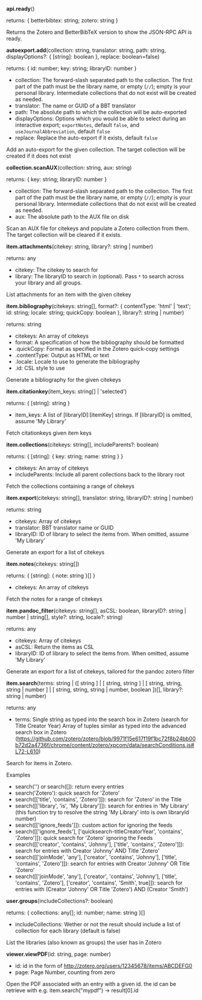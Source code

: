 **api.ready**()

returns: { betterbibtex: string; zotero: string }



Returns the Zotero and BetterBibTeX version to show the JSON-RPC API is ready.


**autoexport.add**(collection: string, translator: string, path: string, displayOptions?: { [string]: boolean }, replace: boolean=false)

returns: { id: number; key: string; libraryID: number }

* collection: The forward-slash separated path to the collection. The first part of the path must be the library name, or empty (`//`); empty is your personal library. Intermediate collections that do not exist will be created as needed.
* translator: The name or GUID of a BBT translator
* path: The absolute path to which the collection will be auto-exported
* displayOptions: Options which you would be able to select during an interactive export; `exportNotes`, default `false`, and `useJournalAbbreviation`, default `false`
* replace: Replace the auto-export if it exists, default `false`

Add an auto-export for the given collection. The target collection will be created if it does not exist


**collection.scanAUX**(collection: string, aux: string)

returns: { key: string; libraryID: number }

* collection: The forward-slash separated path to the collection. The first part of the path must be the library name, or empty (`//`); empty is your personal library. Intermediate collections that do not exist will be created as needed.
* aux: The absolute path to the AUX file on disk

Scan an AUX file for citekeys and populate a Zotero collection from them. The target collection will be cleared if it exists.


**item.attachments**(citekey: string, library?: string | number)

returns: any

* citekey: The citekey to search for
* library: The libraryID to search in (optional). Pass `*` to search across your library and all groups.

List attachments for an item with the given citekey


**item.bibliography**(citekeys: string[], format?: { contentType: 'html' | 'text'; id: string; locale: string; quickCopy: boolean }, library?: string | number)

returns: string

* citekeys: An array of citekeys
* format: A specification of how the bibliography should be formatted
 * .quickCopy: Format as specified in the Zotero quick-copy settings
 * .contentType: Output as HTML or text
 * .locale: Locale to use to generate the bibliography
 * .id: CSL style to use

Generate a bibliography for the given citekeys


**item.citationkey**(item_keys: string[] | 'selected')

returns: { [string]: string }

* item_keys: A list of [libraryID]:[itemKey] strings. If [libraryID] is omitted, assume 'My Library'

Fetch citationkeys given item keys


**item.collections**(citekeys: string[], includeParents?: boolean)

returns: { [string]: { key: string; name: string } }

* citekeys: An array of citekeys
* includeParents: Include all parent collections back to the library root

Fetch the collections containing a range of citekeys


**item.export**(citekeys: string[], translator: string, libraryID?: string | number)

returns: string

* citekeys: Array of citekeys
* translator: BBT translator name or GUID
* libraryID: ID of library to select the items from. When omitted, assume 'My Library'

Generate an export for a list of citekeys


**item.notes**(citekeys: string[])

returns: { [string]: { note: string }[] }

* citekeys: An array of citekeys

Fetch the notes for a range of citekeys


**item.pandoc_filter**(citekeys: string[], asCSL: boolean, libraryID?: string | number | string[], style?: string, locale?: string)

returns: any

* citekeys: Array of citekeys
* asCSL: Return the items as CSL
* libraryID: ID of library to select the items from. When omitted, assume 'My Library'

Generate an export for a list of citekeys, tailored for the pandoc zotero filter


**item.search**(terms: string | ([ string ] | [ string, string ] | [ string, string, string | number ] | [ string, string, string | number, boolean ])[], library?: string | number)

returns: any

* terms: Single string as typed into the search box in Zotero (search for Title Creator Year)
Array of tuples similar as typed into the advanced search box in Zotero
(https://github.com/zotero/zotero/blob/9971f15e617f19f1bc72f8b24bb00b72d2a4736f/chrome/content/zotero/xpcom/data/searchConditions.js#L72-L610)

Search for items in Zotero.

Examples

- search('') or search([]): return every entries
- search('Zotero'): quick search for 'Zotero'
- search([['title', 'contains', 'Zotero']]): search for 'Zotero' in the Title
- search([['library', 'is', 'My Library']]): search for entries in 'My Library'
  (this function try to resolve the string 'My Library' into is own libraryId number)
- search([['ignore_feeds']]): custom action for ignoring the feeds
- search([['ignore_feeds'], ['quicksearch-titleCreatorYear', 'contains', 'Zotero']]): quick search for 'Zotero' ignoring the Feeds
- search([['creator', 'contains', 'Johnny'], ['title', 'contains', 'Zotero']]): search for entries with Creator 'Johnny' AND Title 'Zotero'
- search([['joinMode', 'any'], ['creator', 'contains', 'Johnny'], ['title', 'contains', 'Zotero']]): search for entries with Creator 'Johnny' OR Title 'Zotero'
- search([['joinMode', 'any'], ['creator', 'contains', 'Johnny'], ['title', 'contains', 'Zotero'], ['creator', 'contains', 'Smith', true]]): search for entries with (Creator 'Johnny' OR Title 'Zotero') AND (Creator 'Smith')


**user.groups**(includeCollections?: boolean)

returns: { collections: any[]; id: number; name: string }[]

* includeCollections: Wether or not the result should include a list of collection for each library (default is false)

List the libraries (also known as groups) the user has in Zotero


**viewer.viewPDF**(id: string, page: number)



* id: id in the form of http://zotero.org/users/12345678/items/ABCDEFG0
* page: Page Number, counting from zero

Open the PDF associated with an entry with a given id.
the id can be retrieve with e.g. item.search("mypdf") -> result[0].id

